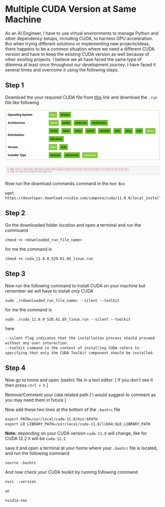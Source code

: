# Multiple CUDA Version at Same Machine
As an AI Engineer, I have to use virtual environments to manage Python and other dependency setups, including CUDA, to harness GPU acceleration. But when trying different solutions or implementing new projects/ideas, there happens to be a common situation where we need a different CUDA version and have to keep the existing CUDA version as well because of other existing projects. I believe we all have faced the same type of dilemma at least once throughout our development journey. I have faced it several times and overcome it using the following steps.

## Step 1
Download the your required CUDA file from [this](https://developer.nvidia.com/cuda-toolkit-archive) link and download the `.run` file like following

![preference selection](multiple_cuda_imgs/preference_selection.png)

![download link](multiple_cuda_imgs/download_link.png)

Now run the download commands command in the `Red Box`
```
wget https://developer.download.nvidia.com/compute/cuda/11.8.0/local_installers/cuda_11.8.0_520.61.05_linux.run
```

## Step 2
Go the downloaded folder location and open a terminal and run the commoand

```
chmod +x <downloaded_run_file_name>
```
for me the command is
```
chmod +x cuda_11.8.0_520.61.05_linux.run
```
## Step 3
Now run the following command to install CUDA on your machine but remember we will have to install only CUDA
```
sudo ./<downloaded_run_file_name> --silent --toolkit
```
for me the command is
```
sudo ./cuda_11.8.0_520.61.05_linux.run --silent --toolkit
```
here
```
--silent flag indicates that the installation process should proceed without any user interaction.
--toolkit command in the context of installing CUDA refers to specifying that only the CUDA Toolkit component should be installed.
```

## Step 4
Now go to home and open .bashrc file in a text editor. [ If you don't see it then press `ctrl + h` ]

Remove/Comment your `CUDA` related path [ I would suggest to comment as you may need them in future ]

Now add these two lines at the bottom of the `.bashrc` file
```
export PATH=/usr/local/cuda-11.8/bin:$PATH
export LD_LIBRARY_PATH=/usr/local/cuda-11.8/lib64:$LD_LIBRARY_PATH
```
**Note:** depending on your CUDA version `cuda-11.8` will change, like for CUDA 12.2 it will be `cuda-12.2`

save it and open a terminal at your home where your `.bashrc` file is located, and run the following command
```
source .bashrc
```
And now check your CUDA toolkit by running following command
```
nvcc --version
```
or
```
nvidia-smi
```
